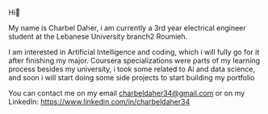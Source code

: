 Hi👋

My name is Charbel Daher, i am currently a 3rd year electrical engineer student at the Lebanese University branch2 Roumieh.

I am interested in Artificial Intelligence and coding, which i will fully go for it after finishing my major.
Coursera specializations were parts of my learning process besides my university, i took some related to Ai and data science, and soon i will start doing some side projects to start building my portfolio

You can contact me on my email charbeldaher34@gmail.com or on my LinkedIn: https://www.linkedin.com/in/charbeldaher34

<!---
CharbelDaher34/CharbelDaher34 is a ✨ special ✨ repository because its `README.md` (this file) appears on your GitHub profile.
You can click the Preview link to take a look at your changes.
--->
